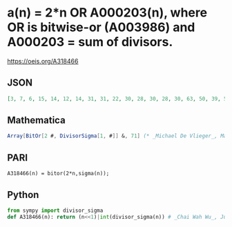 # a\(n\) \= 2\*n OR A000203\(n\), where OR is bitwise\-or \(A003986\) and A000203 \= sum of divisors\.
https://oeis.org/A318466
## JSON
```JSON
[3, 7, 6, 15, 14, 12, 14, 31, 31, 22, 30, 28, 30, 28, 30, 63, 50, 39, 54, 42, 42, 44, 62, 60, 63, 62, 62, 56, 62, 124, 62, 127, 114, 118, 118, 91, 110, 124, 126, 90, 122, 116, 126, 92, 94, 92, 126, 124, 123, 125, 110, 106, 126, 124, 110, 120, 114, 126, 126, 248, 126, 124, 126, 255, 214, 148, 198, 254, 234, 156, 206]
```
## Mathematica
```Mathematica
Array[BitOr[2 #, DivisorSigma[1, #]] &, 71] (* _Michael De Vlieger_, Mar 30 2019 *)
```
## PARI
```PARI
A318466(n) = bitor(2*n,sigma(n));
```
## Python
```Python
from sympy import divisor_sigma
def A318466(n): return (n<<1)|int(divisor_sigma(n)) # _Chai Wah Wu_, Jul 10 2022
```

